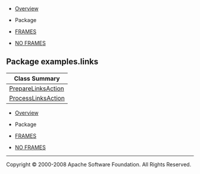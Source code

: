 -   [Overview](../../overview-summary.html.md)
-   Package

-   [FRAMES](../../index.html.md)
-   [NO FRAMES](package-summary.html.md)

Package examples.links
----------------------

| Class Summary                                 |
|-----------------------------------------------|
| [PrepareLinksAction](PrepareLinksAction.html.md) |
| [ProcessLinksAction](ProcessLinksAction.html.md) |

-   [Overview](../../overview-summary.html.md)
-   Package

-   [FRAMES](../../index.html.md)
-   [NO FRAMES](package-summary.html.md)

------------------------------------------------------------------------

Copyright © 2000-2008 Apache Software Foundation. All Rights Reserved.
